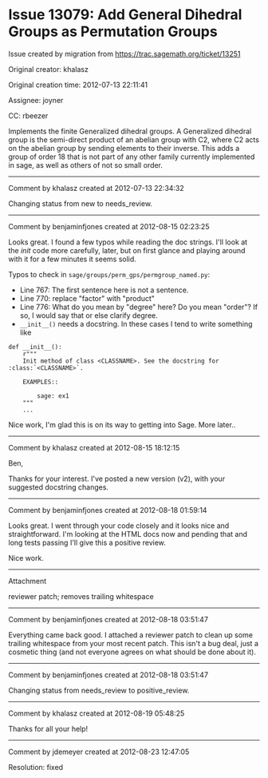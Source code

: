# Issue 13079: Add General Dihedral Groups as Permutation Groups

Issue created by migration from https://trac.sagemath.org/ticket/13251

Original creator: khalasz

Original creation time: 2012-07-13 22:11:41

Assignee: joyner

CC:  rbeezer

Implements the finite Generalized dihedral groups. 
A Generalized dihedral group is the semi-direct product of an abelian group with C2, where C2 acts on the abelian group by sending elements to their inverse.
This adds a group of order 18 that is not part of any other family currently implemented in sage, as well as others of not so small order.


---

Comment by khalasz created at 2012-07-13 22:34:32

Changing status from new to needs_review.


---

Comment by benjaminfjones created at 2012-08-15 02:23:25

Looks great. I found a few typos while reading the doc strings. I'll look at the _init_ code more carefully, later, but on first glance and playing around with it for a few minutes it seems solid.

Typos to check in `sage/groups/perm_gps/permgroup_named.py`:

 * Line 767: The first sentence here is not a sentence.
 * Line 770: replace "factor" with "product"
 * Line 776: What do you mean by "degree" here? Do you mean "order"? If so, I would say that or else clarify degree.
 * `__init__()` needs a docstring. In these cases I tend to write something like


```
def __init__():
    r"""
    Init method of class <CLASSNAME>. See the docstring for :class:`<CLASSNAME>`.
    
    EXAMPLES::

        sage: ex1
    """
    ...
```


Nice work, I'm glad this is on its way to getting into Sage. More later..


---

Comment by khalasz created at 2012-08-15 18:12:15

Ben,

Thanks for your interest. I've posted a new version (v2), with your suggested docstring changes.


---

Comment by benjaminfjones created at 2012-08-18 01:59:14

Looks great. I went through your code closely and it looks nice and straightforward. I'm looking at the HTML docs now and pending that and long tests passing I'll give this a positive review. 

Nice work.


---

Attachment

reviewer patch; removes trailing whitespace


---

Comment by benjaminfjones created at 2012-08-18 03:51:47

Everything came back good. I attached a reviewer patch to clean up some trailing whitespace from your most recent patch. This isn't a bug deal, just a cosmetic thing (and not everyone agrees on what should be done about it).


---

Comment by benjaminfjones created at 2012-08-18 03:51:47

Changing status from needs_review to positive_review.


---

Comment by khalasz created at 2012-08-19 05:48:25

Thanks for all your help!


---

Comment by jdemeyer created at 2012-08-23 12:47:05

Resolution: fixed
